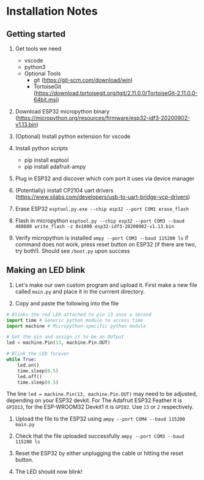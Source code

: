 # Installation Notes

## Getting started

1. Get tools we need
    - vscode
    - python3
    - Optional Tools
        - git (https://git-scm.com/download/win)
        - TortoiseGit (https://download.tortoisegit.org/tgit/2.11.0.0/TortoiseGit-2.11.0.0-64bit.msi)

1. Download ESP32 micropython binary (https://micropython.org/resources/firmware/esp32-idf3-20200902-v1.13.bin)

1. (Optional) Install python extension for vscode

1. Install python scripts
    - pip install esptool
    - pip install adafruit-ampy

1. Plug in ESP32 and discover which com port it uses via device manager

1. (Potentially) install CP2104 uart drivers (https://www.silabs.com/developers/usb-to-uart-bridge-vcp-drivers)

1. Erase ESP32 `esptool.py.exe --chip esp32 --port COM1 erase_flash`

1. Flash in micropython `esptool.py --chip esp32 --port COM3 --baud 460800 write_flash -z 0x1000 esp32-idf3-20200902-v1.13.bin`

1. Verify micropython is installed `ampy --port COM3 --baud 115200 ls` if command does not work, press reset button on ESP32 (if there are two, try both!). Should see `/boot.py` upon success

## Making an LED blink

1. Let's make our own custom program and upload it. First make a new file called `main.py` and place it in the currrent directory.

1. Copy and paste the following into the file

``` python
# Blinks the red LED attached to pin 13 once a second
import time # Generic python module to access time
import machine # Micropython-specific python module

# Get the pin and assign it to be an OUTput
led = machine.Pin(13, machine.Pin.OUT)

# Blink the LED forever
while True:
    led.on()
    time.sleep(0.5)
    led.off()
    time.sleep(0.5)
```

The line `led = machine.Pin(13, machine.Pin.OUT)` may need to be adjusted, depending on your ESP32 devkit. For The Adafruit ESP32 Feather it is `GPIO13`, for the ESP-WROOM32 Devkit1 it is `GPIO2`. Use `13` or `2` respectively.

1. Upload the file to the ESP32 using `ampy --port COM4 --baud 115200 main.py`

1. Check that the file uploaded successfully `ampy --port COM3 --baud 115200 ls`

1. Reset the ESP32 by either unplugging the cable or hitting the reset button. 

1. The LED should now blink!